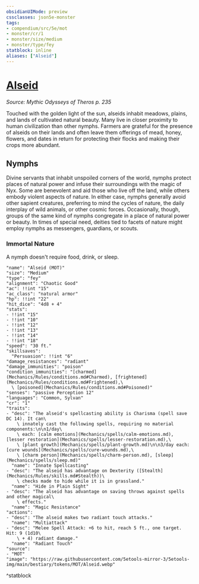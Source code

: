 ```yaml
---
obsidianUIMode: preview
cssclasses: json5e-monster
tags:
- compendium/src/5e/mot
- monster/cr/1
- monster/size/medium
- monster/type/fey
statblock: inline
aliases: ["Alseid"]
---
```

# [Alseid](Mechanics\bestiary\fey/alseid-mot.md)
*Source: Mythic Odysseys of Theros p. 235*  

Touched with the golden light of the sun, alseids inhabit meadows, plains, and lands of cultivated natural beauty. Many live in closer proximity to human civilization than other nymphs. Farmers are grateful for the presence of alseids on their lands and often leave them offerings of mead, honey, flowers, and dates in return for protecting their flocks and making their crops more abundant.

## Nymphs

Divine servants that inhabit unspoiled corners of the world, nymphs protect places of natural power and infuse their surroundings with the magic of Nyx. Some are benevolent and aid those who live off the land, while others embody violent aspects of nature. In either case, nymphs generally avoid other sapient creatures, preferring to mind the cycles of nature, the daily interplay of wild animals, or other cosmic forces. Occasionally, though, groups of the same kind of nymphs congregate in a place of natural power or beauty. In times of special need, deities tied to facets of nature might employ nymphs as messengers, guardians, or scouts.

### Immortal Nature

A nymph doesn't require food, drink, or sleep.

```statblock
"name": "Alseid (MOT)"
"size": "Medium"
"type": "fey"
"alignment": "Chaotic Good"
"ac": !!int "15"
"ac_class": "natural armor"
"hp": !!int "22"
"hit_dice": "4d8 + 4"
"stats":
- !!int "15"
- !!int "10"
- !!int "12"
- !!int "13"
- !!int "14"
- !!int "18"
"speed": "30 ft."
"skillsaves":
  "Persuasion": !!int "6"
"damage_resistances": "radiant"
"damage_immunities": "poison"
"condition_immunities": "[charmed](Mechanics/Rules/conditions.md#Charmed), [frightened](Mechanics/Rules/conditions.md#Frightened),\
  \ [poisoned](Mechanics/Rules/conditions.md#Poisoned)"
"senses": "passive Perception 12"
"languages": "Common, Sylvan"
"cr": "1"
"traits":
- "desc": "The alseid's spellcasting ability is Charisma (spell save DC 14). It can\
    \ innately cast the following spells, requiring no material components:\n\n1/day\
    \ each: [calm emotions](Mechanics/spells/calm-emotions.md), [lesser restoration](Mechanics/spells/lesser-restoration.md),\
    \ [plant growth](Mechanics/spells/plant-growth.md)\n\n3/day each: [cure wounds](Mechanics/spells/cure-wounds.md),\
    \ [charm person](Mechanics/spells/charm-person.md), [sleep](Mechanics/spells/sleep.md)"
  "name": "Innate Spellcasting"
- "desc": "The alseid has advantage on Dexterity ([Stealth](Mechanics/Rules/skills.md#Stealth))\
    \ checks made to hide while it is in grassland."
  "name": "Hide in Plain Sight"
- "desc": "The alseid has advantage on saving throws against spells and other magical\
    \ effects."
  "name": "Magic Resistance"
"actions":
- "desc": "The alseid makes two radiant touch attacks."
  "name": "Multiattack"
- "desc": "Melee Spell Attack: +6 to hit, reach 5 ft., one target. Hit: 9 (1d10\
    \ + 4) radiant damage."
  "name": "Radiant Touch"
"source":
- "MOT"
"image": "https://raw.githubusercontent.com/5etools-mirror-3/5etools-img/main/bestiary/tokens/MOT/Alseid.webp"
```
^statblock